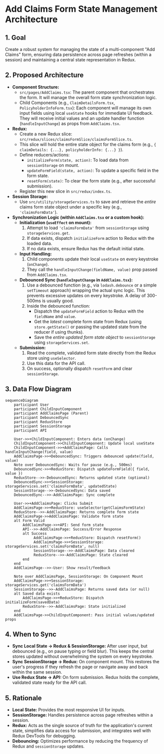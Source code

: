 # Add Claims Form State Management Architecture

## 1. Goal

Create a robust system for managing the state of a multi-component "Add Claims" form, ensuring data persistence across page refreshes (within a session) and maintaining a central state representation in Redux.

## 2. Proposed Architecture

- **Component Structure:**
  - `src/pages/AddClaims.tsx`: The parent component that orchestrates the form. It will manage the overall form state synchronization logic.
  - Child Components (e.g., `ClaimDetailsForm.tsx`, `PolicyholderInfoForm.tsx`): Each component will manage its own input fields using local `useState` hooks for immediate UI feedback. They will receive initial values and an update handler function (`handleInputChange`) as props from `AddClaims.tsx`.
- **Redux:**
  - Create a new Redux slice: `src/redux/slices/claimsFormSlice/claimsFormSlice.ts`.
  - This slice will hold the entire state object for the claims form (e.g., `{ claimDetails: {...}, policyholderInfo: {...} }`).
  - Define reducers/actions:
    - `initializeForm(state, action)`: To load data from `sessionStorage` on mount.
    - `updateFormField(state, action)`: To update a specific field in the form state.
    - `resetForm(state)`: To clear the form state (e.g., after successful submission).
  - Register this new slice in `src/redux/index.ts`.
- **Session Storage:**
  - Use `src/utility/storageServices.ts` to save and retrieve the _entire_ claims form state object under a specific key (e.g., `'claimsFormData'`).
- **Synchronization Logic (within `AddClaims.tsx` or a custom hook):**
  - **Initialization (`useEffect` on mount):**
    1.  Attempt to load `'claimsFormData'` from `sessionStorage` using `storageServices.get`.
    2.  If data exists, dispatch `initializeForm` action to Redux with the loaded data.
    3.  If no data exists, ensure Redux has the default initial state.
  - **Input Handling:**
    1.  Child components update their local `useState` on every keystroke (`onChange`).
    2.  They call the `handleInputChange(fieldName, value)` prop passed from `AddClaims.tsx`.
  - **Debounced Sync (`handleInputChange` in `AddClaims.tsx`):**
    1.  Use a debounced function (e.g., via `lodash.debounce` or a simple `setTimeout` approach) wrapping the actual sync logic. This prevents excessive updates on every keystroke. A delay of 300-500ms is usually good.
    2.  Inside the debounced function:
        - Dispatch the `updateFormField` action to Redux with the `fieldName` and `value`.
        - Get the _latest_ complete form state from Redux (using `store.getState()` or passing the updated state from the reducer if using thunks).
        - Save the _entire updated form state object_ to `sessionStorage` using `storageServices.set`.
  - **Submission:**
    1.  Read the complete, validated form state directly from the Redux store using `useSelector`.
    2.  Use this data for the API call.
    3.  On success, optionally dispatch `resetForm` and clear `sessionStorage`.

## 3. Data Flow Diagram

```mermaid
sequenceDiagram
    participant User
    participant ChildInputComponent
    participant AddClaimsPage (Parent)
    participant DebouncedSync
    participant ReduxStore
    participant SessionStorage
    participant API

    User->>+ChildInputComponent: Enters data (onChange)
    ChildInputComponent->>ChildInputComponent: Update local useState
    ChildInputComponent->>+AddClaimsPage: Calls handleInputChange(field, value)
    AddClaimsPage->>+DebouncedSync: Triggers debounced update(field, value)
    Note over DebouncedSync: Waits for pause (e.g., 500ms)
    DebouncedSync->>+ReduxStore: Dispatch updateFormField({ field, value })
    ReduxStore-->>-DebouncedSync: Returns updated state (optional)
    DebouncedSync->>+SessionStorage: storageServices.set('claimsFormData', updatedState)
    SessionStorage-->>-DebouncedSync: Data saved
    DebouncedSync-->>-AddClaimsPage: Sync complete

    User->>+AddClaimsPage: Clicks Submit
    AddClaimsPage->>+ReduxStore: useSelector(getClaimsFormState)
    ReduxStore-->>-AddClaimsPage: Returns complete form state
    AddClaimsPage->>AddClaimsPage: Validate form state
    alt Form Valid
        AddClaimsPage->>+API: Send form state
        API-->>-AddClaimsPage: Success/Error Response
        alt Success
             AddClaimsPage->>+ReduxStore: Dispatch resetForm()
             AddClaimsPage->>+SessionStorage: storageServices.set('claimsFormData', null)
             SessionStorage-->>-AddClaimsPage: Data cleared
             ReduxStore-->>-AddClaimsPage: State cleared
        end
    end
    AddClaimsPage-->>-User: Show result/feedback

    Note over AddClaimsPage, SessionStorage: On Component Mount
    AddClaimsPage->>+SessionStorage: storageServices.get('claimsFormData')
    SessionStorage-->>-AddClaimsPage: Returns saved data (or null)
    alt Saved data exists
        AddClaimsPage->>+ReduxStore: Dispatch initializeForm(savedData)
        ReduxStore-->>-AddClaimsPage: State initialized
    end
    AddClaimsPage->>ChildInputComponent: Pass initial values/updated props
```

## 4. When to Sync

- **Sync Local State -> Redux & SessionStorage:** After user input, but debounced (e.g., on pause typing or field blur). This keeps the central stores updated without overwhelming the system on every keystroke.
- **Sync SessionStorage -> Redux:** On component mount. This restores the user's progress if they refresh the page or navigate away and back within the same session.
- **Use Redux State -> API:** On form submission. Redux holds the complete, validated state ready for the API call.

## 5. Rationale

- **Local State:** Provides the most responsive UI for inputs.
- **SessionStorage:** Handles persistence across page refreshes within a session.
- **Redux:** Acts as the single source of truth for the application's current state, simplifies data access for submission, and integrates well with Redux DevTools for debugging.
- **Debouncing:** Optimizes performance by reducing the frequency of Redux and `sessionStorage` updates.

